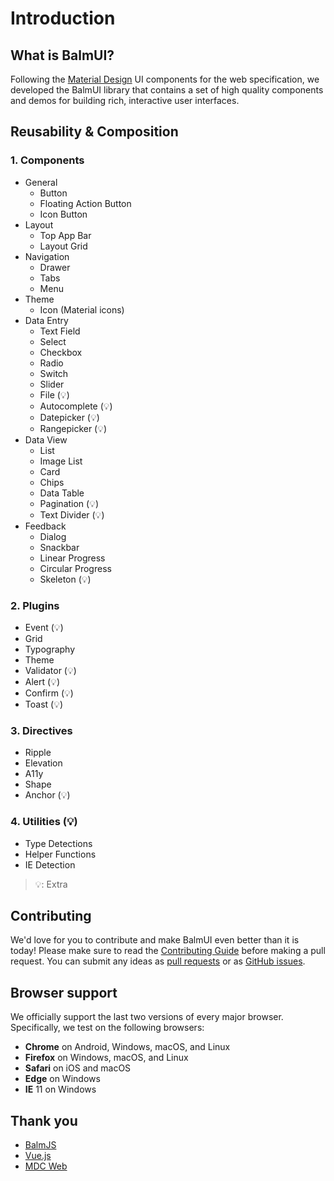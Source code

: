 # Introduction

## What is BalmUI?

Following the [Material Design](https://material.io/components/) UI components for the web specification, we developed the BalmUI library that contains a set of high quality components and demos for building rich, interactive user interfaces.

## Reusability & Composition

### 1. Components

- General
  - Button
  - Floating Action Button
  - Icon Button
- Layout
  - Top App Bar
  - Layout Grid
- Navigation
  - Drawer
  - Tabs
  - Menu
- Theme
  - Icon (Material icons)
- Data Entry
  - Text Field
  - Select
  - Checkbox
  - Radio
  - Switch
  - Slider
  - File (💡)
  - Autocomplete (💡)
  - Datepicker (💡)
  - Rangepicker (💡)
- Data View
  - List
  - Image List
  - Card
  - Chips
  - Data Table
  - Pagination (💡)
  - Text Divider (💡)
- Feedback
  - Dialog
  - Snackbar
  - Linear Progress
  - Circular Progress
  - Skeleton (💡)

### 2. Plugins

- Event (💡)
- Grid
- Typography
- Theme
- Validator (💡)
- Alert (💡)
- Confirm (💡)
- Toast (💡)

### 3. Directives

- Ripple
- Elevation
- A11y
- Shape
- Anchor (💡)

### 4. Utilities (💡)

- Type Detections
- Helper Functions
- IE Detection

> 💡: Extra

## Contributing

We'd love for you to contribute and make BalmUI even better than it is today! Please make sure to read the [Contributing Guide](https://github.com/balmjs/balm-ui/blob/master/CONTRIBUTING.md) before making a pull request. You can submit any ideas as [pull requests](https://github.com/balmjs/balm-ui/pulls) or as [GitHub issues](https://github.com/balmjs/balm-ui/issues).

## Browser support

We officially support the last two versions of every major browser. Specifically, we test on the following browsers:

- **Chrome** on Android, Windows, macOS, and Linux
- **Firefox** on Windows, macOS, and Linux
- **Safari** on iOS and macOS
- **Edge** on Windows
- **IE** 11 on Windows

## Thank you

- [BalmJS](https://balmjs.com/)
- [Vue.js](https://vuejs.org/)
- [MDC Web](https://material.io/components/)
